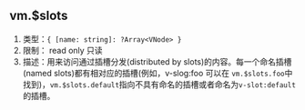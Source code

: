 
## vm.$slots
1. 类型：`{ [name: string]: ?Array<VNode> }`
2. 限制： read only 只读
3. 描述：用来访问通过插槽分发(distributed by slots)的内容。每一个命名插槽(named slots)都有相对应的插槽(例如，v-slog:foo 可以在 `vm.$slots.foo`中找到)，`vm.$slots.default`指向不具有命名的插槽或者命名为`v-slot:default`的插槽。